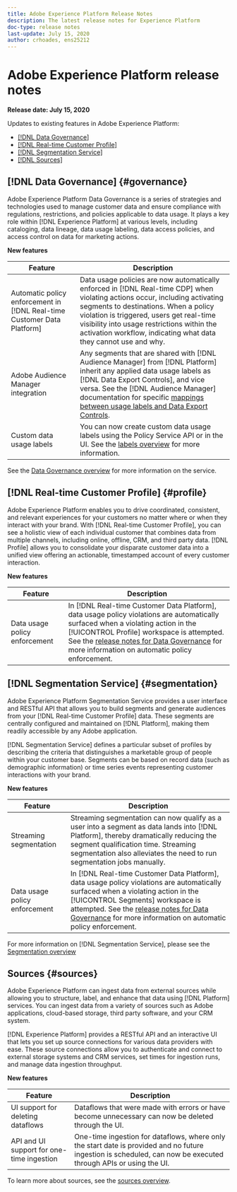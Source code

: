 ```yaml
---
title: Adobe Experience Platform Release Notes
description: The latest release notes for Experience Platform
doc-type: release notes
last-update: July 15, 2020
author: crhoades, ens25212
---
```


# Adobe Experience Platform release notes 

**Release date: July 15, 2020**

Updates to existing features in Adobe Experience Platform:

- [[!DNL Data Governance]](#governance)
- [[!DNL Real-time Customer Profile]](#profile)
- [[!DNL Segmentation Service]](#segmentation)
- [[!DNL Sources]](#sources)

## [!DNL Data Governance] {#governance}

Adobe Experience Platform Data Governance is a series of strategies and technologies used to manage customer data and ensure compliance with regulations, restrictions, and policies applicable to data usage. It plays a key role within [!DNL Experience Platform] at various levels, including cataloging, data lineage, data usage labeling, data access policies, and access control on data for marketing actions.

**New features**

| Feature    | Description  |
| -----------| ---------- |
| Automatic policy enforcement in [!DNL Real-time Customer Data Platform] | Data usage policies are now automatically enforced in [!DNL Real-time CDP] when violating actions occur, including activating segments to destinations. When a policy violation is triggered, users get real-time visibility into usage restrictions within the activation workflow, indicating what data they cannot use and why. |
| Adobe Audience Manager integration | Any segments that are shared with [!DNL Audience Manager] from [!DNL Platform] inherit any applied data usage labels as [!DNL Data Export Controls], and vice versa. See the [!DNL Audience Manager] documentation for specific [mappings between usage labels and Data Export Controls](https://experienceleague.adobe.com/docs/audience-manager/user-guide/implementation-integration-guides/integration-experience-platform/aam-aep-audience-sharing.html). |
| Custom data usage labels | You can now create custom data usage labels using the Policy Service API or in the UI. See the [labels overview](../../data-governance/labels/overview.md) for more information. |

See the [Data Governance overview](../../data-governance/home.md) for more information on the service.

## [!DNL Real-time Customer Profile] {#profile}

Adobe Experience Platform enables you to drive coordinated, consistent, and relevant experiences for your customers no matter where or when they interact with your brand. With [!DNL Real-time Customer Profile], you can see a holistic view of each individual customer that combines data from multiple channels, including online, offline, CRM, and third party data. [!DNL Profile] allows you to consolidate your disparate customer data into a unified view offering an actionable, timestamped account of every customer interaction.

**New features**

| Feature | Description |
| ------- | ----------- |
| Data usage policy enforcement | In [!DNL Real-time Customer Data Platform], data usage policy violations are automatically surfaced when a violating action in the [!UICONTROL Profile] workspace is attempted. See the [release notes for Data Governance](#governance) for more information on automatic policy enforcement. | 

## [!DNL Segmentation Service] {#segmentation}

Adobe Experience Platform Segmentation Service provides a user interface and RESTful API that allows you to build segments and generate audiences from your [!DNL Real-time Customer Profile] data. These segments are centrally configured and maintained on [!DNL Platform], making them readily accessible by any Adobe application.

[!DNL Segmentation Service] defines a particular subset of profiles by describing the criteria that distinguishes a marketable group of people within your customer base. Segments can be based on record data (such as demographic information) or time series events representing customer interactions with your brand.

**New features**

| Feature | Description |
| ------- | ----------- |
| Streaming segmentation | Streaming segmentation can now qualify as a user into a segment as data lands into [!DNL Platform], thereby dramatically reducing the segment qualification time. Streaming segmentation also alleviates the need to run segmentation jobs manually. |
| Data usage policy enforcement | In [!DNL Real-time Customer Data Platform], data usage policy violations are automatically surfaced when a violating action in the [!UICONTROL Segments] workspace is attempted. See the [release notes for Data Governance](#governance) for more information on automatic policy enforcement. |

For more information on [!DNL Segmentation Service], please see the [Segmentation overview](../../segmentation/home.md)

## Sources {#sources}

Adobe Experience Platform can ingest data from external sources while allowing you to structure, label, and enhance that data using [!DNL Platform] services. You can ingest data from a variety of sources such as Adobe applications, cloud-based storage, third party software, and your CRM system.

[!DNL Experience Platform] provides a RESTful API and an interactive UI that lets you set up source connections for various data providers with ease. These source connections allow you to authenticate and connect to external storage systems and CRM services, set times for ingestion runs, and manage data ingestion throughput.

**New features**

| Feature | Description |
| ------- | ----------- |
| UI support for deleting dataflows | Dataflows that were made with errors or have become unnecessary can now be deleted through the UI. |
| API and UI support for one-time ingestion | One-time ingestion for dataflows, where only the start date is provided and no future ingestion is scheduled, can now be executed through APIs or using the UI. |

To learn more about sources, see the [sources overview](../../sources/home.md).
